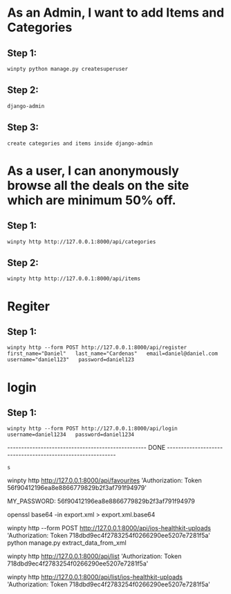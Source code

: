 # As an Admin, I want to add Items and Categories

## Step 1:
    winpty python manage.py createsuperuser
## Step 2:
    django-admin
## Step 3:
    create categories and items inside django-admin

# As a user, I can anonymously browse all the deals on the site which are minimum 50% off.



## Step 1:
    winpty http http://127.0.0.1:8000/api/categories
## Step 2:
    winpty http http://127.0.0.1:8000/api/items


# Regiter
## Step 1:
    winpty http --form POST http://127.0.0.1:8000/api/register   first_name="Daniel"   last_name="Cardenas"   email=daniel@daniel.com   username="daniel123"   password=daniel123

# login
## Step 1:
    winpty http --form POST http://127.0.0.1:8000/api/login username=daniel1234   password=daniel1234

--------------------------------------------------  DONE -----------------------------------------------------------



    s

winpty http http://127.0.0.1:8000/api/favourites 'Authorization: Token 56f90412196ea8e8866779829b2f3af791f94979'

MY_PASSWORD: 56f90412196ea8e8866779829b2f3af791f94979


openssl base64 -in export.xml > export.xml.base64

winpty http --form POST http://127.0.0.1:8000/api/ios-healthkit-uploads 'Authorization: Token 718dbd9ec4f2783254f0266290ee5207e7281f5a'
python manage.py extract_data_from_xml

winpty http http://127.0.0.1:8000/api/list 'Authorization: Token 718dbd9ec4f2783254f0266290ee5207e7281f5a'

winpty http http://127.0.0.1:8000/api/list/ios-healthkit-uploads 'Authorization: Token 718dbd9ec4f2783254f0266290ee5207e7281f5a'
```
